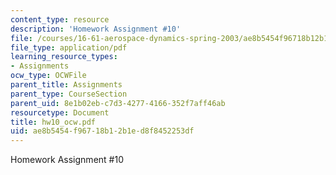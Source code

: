 ```yaml
---
content_type: resource
description: 'Homework Assignment #10'
file: /courses/16-61-aerospace-dynamics-spring-2003/ae8b5454f96718b12b1ed8f8452253df_hw10_ocw.pdf
file_type: application/pdf
learning_resource_types:
- Assignments
ocw_type: OCWFile
parent_title: Assignments
parent_type: CourseSection
parent_uid: 8e1b02eb-c7d3-4277-4166-352f7aff46ab
resourcetype: Document
title: hw10_ocw.pdf
uid: ae8b5454-f967-18b1-2b1e-d8f8452253df
---
```

Homework Assignment #10

